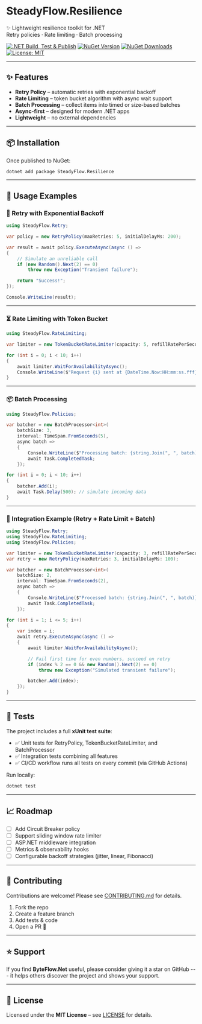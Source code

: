 # SteadyFlow.Resilience

✨ Lightweight resilience toolkit for .NET  
Retry policies · Rate limiting · Batch processing  

[![.NET Build, Test & Publish](https://github.com/AndrewClements84/SteadyFlow.Resilience/actions/workflows/dotnet.yml/badge.svg?branch=master)](https://github.com/AndrewClements84/SteadyFlow.Resilience/actions/workflows/dotnet.yml) [![NuGet Version](https://img.shields.io/nuget/v/SteadyFlow.Resilience.svg?logo=nuget)](https://www.nuget.org/packages/SteadyFlow.Resilience) [![NuGet Downloads](https://img.shields.io/nuget/dt/SteadyFlow.Resilience)](https://www.nuget.org/packages/SteadyFlow.Resilience) [![License: MIT](https://img.shields.io/badge/License-MIT-green.svg)](LICENSE)

---

## ✨ Features

- **Retry Policy** – automatic retries with exponential backoff  
- **Rate Limiting** – token bucket algorithm with async wait support  
- **Batch Processing** – collect items into timed or size-based batches  
- **Async-first** – designed for modern .NET apps  
- **Lightweight** – no external dependencies  

---

## 📦 Installation

Once published to NuGet:

```bash
dotnet add package SteadyFlow.Resilience
```

---

## 🚀 Usage Examples

### 🔁 Retry with Exponential Backoff

```csharp
using SteadyFlow.Retry;

var policy = new RetryPolicy(maxRetries: 5, initialDelayMs: 200);

var result = await policy.ExecuteAsync(async () =>
{
    // Simulate an unreliable call
    if (new Random().Next(2) == 0)
        throw new Exception("Transient failure");

    return "Success!";
});

Console.WriteLine(result);
```

---

### ⏳ Rate Limiting with Token Bucket

```csharp
using SteadyFlow.RateLimiting;

var limiter = new TokenBucketRateLimiter(capacity: 5, refillRatePerSecond: 2);

for (int i = 0; i < 10; i++)
{
    await limiter.WaitForAvailabilityAsync();
    Console.WriteLine($"Request {i} sent at {DateTime.Now:HH:mm:ss.fff}");
}
```

---

### 📦 Batch Processing

```csharp
using SteadyFlow.Policies;

var batcher = new BatchProcessor<int>(
    batchSize: 3,
    interval: TimeSpan.FromSeconds(5),
    async batch =>
    {
        Console.WriteLine($"Processing batch: {string.Join(", ", batch)}");
        await Task.CompletedTask;
    });

for (int i = 0; i < 10; i++)
{
    batcher.Add(i);
    await Task.Delay(500); // simulate incoming data
}
```

---

### 🔗 Integration Example (Retry + Rate Limit + Batch)

```csharp
using SteadyFlow.Retry;
using SteadyFlow.RateLimiting;
using SteadyFlow.Policies;

var limiter = new TokenBucketRateLimiter(capacity: 3, refillRatePerSecond: 2);
var retry = new RetryPolicy(maxRetries: 3, initialDelayMs: 100);

var batcher = new BatchProcessor<int>(
    batchSize: 2,
    interval: TimeSpan.FromSeconds(2),
    async batch =>
    {
        Console.WriteLine($"Processed batch: {string.Join(", ", batch)}");
        await Task.CompletedTask;
    });

for (int i = 1; i <= 5; i++)
{
    var index = i;
    await retry.ExecuteAsync(async () =>
    {
        await limiter.WaitForAvailabilityAsync();

        // Fail first time for even numbers, succeed on retry
        if (index % 2 == 0 && new Random().Next(2) == 0)
            throw new Exception("Simulated transient failure");

        batcher.Add(index);
    });
}
```

---

## 🧪 Tests

The project includes a full **xUnit test suite**:

- ✅ Unit tests for RetryPolicy, TokenBucketRateLimiter, and BatchProcessor  
- ✅ Integration tests combining all features  
- ✅ CI/CD workflow runs all tests on every commit (via GitHub Actions)  

Run locally:

```bash
dotnet test
```

---

## 📈 Roadmap

- [ ] Add Circuit Breaker policy  
- [ ] Support sliding window rate limiter  
- [ ] ASP.NET middleware integration  
- [ ] Metrics & observability hooks  
- [ ] Configurable backoff strategies (jitter, linear, Fibonacci)  

---

## 🤝 Contributing

Contributions are welcome! Please see [CONTRIBUTING.md](CONTRIBUTING.md) for details.

1. Fork the repo  
2. Create a feature branch  
3. Add tests & code  
4. Open a PR 🎉  

---

## ⭐ Support

If you find **ByteFlow.Net** useful, please consider giving it a star on
GitHub --- it helps others discover the project and shows your support.

---

## 📄 License

Licensed under the **MIT License** – see [LICENSE](LICENSE) for details.

